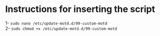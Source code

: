 # Instructions for inserting the script

1- ```sudo nano /etc/update-motd.d/99-custom-motd```
<br>
2- ```sudo chmod +x /etc/update-motd.d/99-custom-motd```
